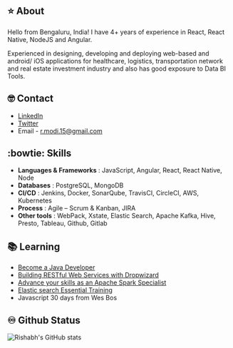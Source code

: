 :star: About
-- 
Hello from Bengaluru, India! I have 4+ years of experience in React, React Native, NodeJS and Angular. 

Experienced in designing, developing and deploying web-based and android/ iOS applications for healthcare, logistics, transportation network and real estate investment industry and also has good exposure to Data BI Tools.


:nerd_face: Contact
--
  * [LinkedIn](https://www.linkedin.com/in/rishabh-modi-b5521a8b)
  * [Twitter](https://twitter.com/rishabhmodi4)
  * Email - r.modi.15@gmail.com
  
:bowtie: Skills
--
* **Languages & Frameworks** : JavaScript, Angular, React, React Native, Node
* **Databases** : PostgreSQL, MongoDB
* **CI/CD** : Jenkins, Docker, SonarQube, TravisCI, CircleCI, AWS, Kubernetes
* **Process** : Agile – Scrum & Kanban, JIRA
* **Other tools** : WebPack, Xstate, Elastic Search, Apache Kafka, Hive, Presto, Tableau, Github, Gitlab

:books: Learning
--
* [Become a Java Developer](https://www.linkedin.com/learning/paths/become-a-java-programmer?u=104778834)
* [Building RESTful Web Services with Dropwizard](https://www.linkedin.com/learning/building-restful-web-services-with-dropwizard?u=104778834)
* [Advance your skills as an Apache Spark Specialist](https://www.linkedin.com/learning/building-restful-web-services-with-dropwizard?u=104778834)
* [Elastic search Essential Training](https://www.linkedin.com/learning/building-restful-web-services-with-dropwizard?u=104778834)
* Javascript 30 days from Wes Bos

:infinity: Github Status
--
![Rishabh's GitHub stats](https://github-readme-stats.vercel.app/api?username=rishabhmodikh)
